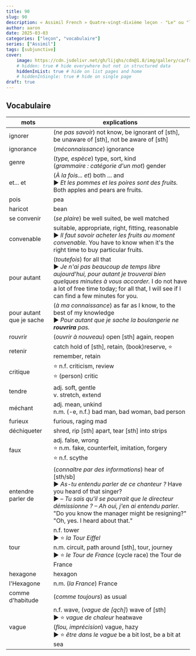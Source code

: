```yaml
---
title: 90
slug: 90
description: « Assimil French » Quatre-vingt-dixième leçon - "Le" ou "la" ? - Les deux !
author: aaron
date: 2025-03-03
categories: ["leçon", "vocabulaire"]
series: ["Assimil"]
tags: [subjunctive]
cover: 
    image: https://cdn.jsdelivr.net/gh/lijqhs/cdn@1.8/img/gallery/ca/frank-mckenna-dwZi4Vp9g7s-unsplash.jpg
    # hidden: true # hide everywhere but not in structured data
    hiddenInList: true # hide on list pages and home
    # hiddenInSingle: true # hide on single page
draft: true
---
```




## Vocabulaire

| mots | explications |
| ---- | ---- | 
| ignorer | (*ne pas savoir*) not know, be ignorant of [sth], be unaware of [sth], not be aware of [sth] |
| ignorance | (*méconnaissance*) ignorance |
| genre | (*type, espèce*) type, sort, kind </br> (*grammaire : catégorie d'un mot*) gender |
| et... et | (*À la fois... et*) both ... and </br> ▶︎ *Et les pommes et les poires sont des fruits.* Both apples and pears are fruits. |
| pois | pea |
| haricot | bean |
| se convenir | (*se plaire*) be well suited, be well matched |
| convenable | suitable, appropriate, right, fitting, reasonable </br> ▶︎ *Il faut savoir acheter les fruits au moment convenable.* You have to know when it's the right time to buy particular fruits. |
| pour autant | (*toutefois*) for all that </br> ▶︎ *Je n'ai pas beaucoup de temps libre aujourd'hui, pour autant je trouverai bien quelques minutes à vous accorder.* I do not have a lot of free time today; for all that, I will see if I can find a few minutes for you. |
| pour autant que je sache | (*à ma connaissance*) as far as I know, to the best of my knowledge </br> ▶︎ *Pour autant que je sache la boulangerie ne **rouvrira** pas.* |
| rouvrir | (*ouvrir à nouveau*) open [sth] again, reopen |
| retenir | catch hold of [sth], retain, (book)reserve, ⭐ remember, retain |
| critique | ⭐ n.f. criticism, review </br> ⭐ (person) critic |
| tendre | adj. soft, gentle </br> v. stretch, extend |
| méchant | adj. mean, unkind </br> n.m. (-e, n.f.) bad man, bad woman, bad person |
| furieux | furious, raging mad |
| déchiqueter | shred, rip [sth] apart, tear [sth] into strips |
| faux | adj. false, wrong </br> ⭐ n.m. fake, counterfeit, imitation, forgery </br> ⭐ n.f. scythe |
| entendre parler de | (*connaître par des informations*) hear of [sth/sb] </br> ▶︎ *As-tu entendu parler de ce chanteur ?* Have you heard of that singer? </br> ▶︎ *– Tu sais qu'il se pourrait que le directeur démissionne ? – Ah oui, j'en ai entendu parler.* "Do you know the manager might be resigning?" "Oh, yes. I heard about that." |
| tour | n.f. tower </br> ▶︎ ⭐ *la Tour Eiffel* </br> n.m. circuit, path around [sth], tour, journey </br> ▶︎ ⭐ *le Tour de France* (cycle race)	the Tour de France |
| hexagone | hexagon |
| l'Hexagone | n.m. (*la France*) France |
| comme d'habitude | (*comme toujours*) as usual |
| vague | n.f. wave, (*vague de [qch]*) wave of [sth] </br> ▶︎ ⭐ *vague de chaleur* heatwave </br> (*flou, imprécision*) vague, hazy </br> ▶︎ ⭐ *être dans le vague* be a bit lost, be a bit at sea |